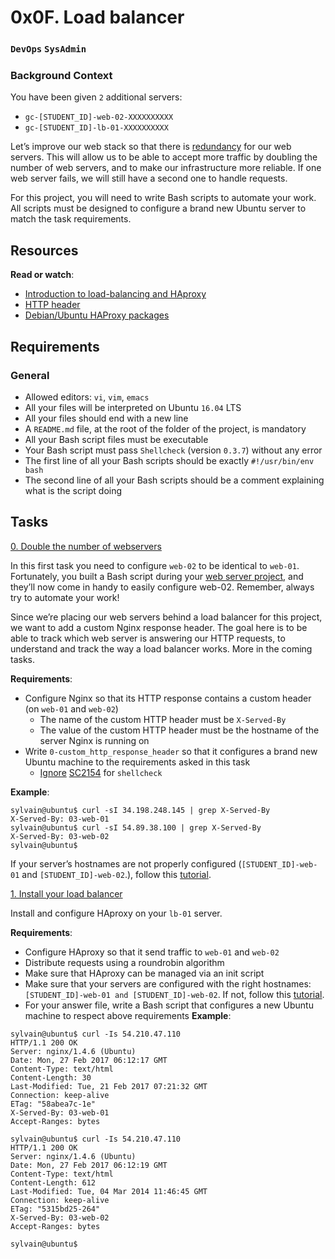 # 0x0F. Load balancer
### `DevOps` `SysAdmin`


### Background Context
You have been given `2` additional servers:

* `gc-[STUDENT_ID]-web-02-XXXXXXXXXX`
* `gc-[STUDENT_ID]-lb-01-XXXXXXXXXX`

Let’s improve our web stack so that there is [redundancy](https://en.wikipedia.org/wiki/Redundancy_%28engineering%29) for our web servers. This will allow us to be able to accept more traffic by doubling the number of web servers, and to make our infrastructure more reliable. If one web server fails, we will still have a second one to handle requests.

For this project, you will need to write Bash scripts to automate your work. All scripts must be designed to configure a brand new Ubuntu server to match the task requirements.

## Resources
**Read or watch**:
* [Introduction to load-balancing and HAproxy](https://www.digitalocean.com/community/tutorials/an-introduction-to-haproxy-and-load-balancing-concepts)
* [HTTP header](https://www.techopedia.com/definition/27178/http-header)
* [Debian/Ubuntu HAProxy packages](https://haproxy.debian.net/)

## Requirements

### General
* Allowed editors: `vi`, `vim`, `emacs`
* All your files will be interpreted on Ubuntu `16.04` LTS
* All your files should end with a new line
* A `README.md` file, at the root of the folder of the project, is mandatory
* All your Bash script files must be executable
* Your Bash script must pass `Shellcheck` (version `0.3.7`) without any error
* The first line of all your Bash scripts should be exactly `#!/usr/bin/env bash`
* The second line of all your Bash scripts should be a comment explaining what is the script doing

## Tasks

[0. Double the number of webservers](./0-custom_http_response_header)

In this first task you need to configure `web-02` to be identical to `web-01`. Fortunately, you built a Bash script during your [web server project](../0x0C-web_server), and they’ll now come in handy to easily configure web-02. Remember, always try to automate your work!

Since we’re placing our web servers behind a load balancer for this project, we want to add a custom Nginx response header. The goal here is to be able to track which web server is answering our HTTP requests, to understand and track the way a load balancer works. More in the coming tasks.

**Requirements**:

* Configure Nginx so that its HTTP response contains a custom header (on `web-01` and `web-02`)
	* The name of the custom HTTP header must be `X-Served-By`
	* The value of the custom HTTP header must be the hostname of the server Nginx is running on
* Write `0-custom_http_response_header` so that it configures a brand new Ubuntu machine to the requirements asked in this task
	* [Ignore](https://github.com/koalaman/shellcheck/wiki/Ignore) [SC2154](https://github.com/koalaman/shellcheck/wiki/SC2154) for `shellcheck`

**Example**:
```
sylvain@ubuntu$ curl -sI 34.198.248.145 | grep X-Served-By
X-Served-By: 03-web-01
sylvain@ubuntu$ curl -sI 54.89.38.100 | grep X-Served-By
X-Served-By: 03-web-02
sylvain@ubuntu$
```
If your server’s hostnames are not properly configured (`[STUDENT_ID]-web-01` and `[STUDENT_ID]-web-02`.), follow this [tutorial](https://repost.aws/knowledge-center/linux-static-hostname).

[1. Install your load balancer](./1-install_load_balancer)

Install and configure HAproxy on your `lb-01` server.

**Requirements**:

* Configure HAproxy so that it send traffic to `web-01` and `web-02`
* Distribute requests using a roundrobin algorithm
* Make sure that HAproxy can be managed via an init script
* Make sure that your servers are configured with the right hostnames: `[STUDENT_ID]-web-01 and [STUDENT_ID]-web-02`. If not, follow this [tutorial](https://repost.aws/knowledge-center/linux-static-hostname).
* For your answer file, write a Bash script that configures a new Ubuntu machine to respect above requirements
**Example**:
```
sylvain@ubuntu$ curl -Is 54.210.47.110
HTTP/1.1 200 OK
Server: nginx/1.4.6 (Ubuntu)
Date: Mon, 27 Feb 2017 06:12:17 GMT
Content-Type: text/html
Content-Length: 30
Last-Modified: Tue, 21 Feb 2017 07:21:32 GMT
Connection: keep-alive
ETag: "58abea7c-1e"
X-Served-By: 03-web-01
Accept-Ranges: bytes

sylvain@ubuntu$ curl -Is 54.210.47.110
HTTP/1.1 200 OK
Server: nginx/1.4.6 (Ubuntu)
Date: Mon, 27 Feb 2017 06:12:19 GMT
Content-Type: text/html
Content-Length: 612
Last-Modified: Tue, 04 Mar 2014 11:46:45 GMT
Connection: keep-alive
ETag: "5315bd25-264"
X-Served-By: 03-web-02
Accept-Ranges: bytes

sylvain@ubuntu$
```

